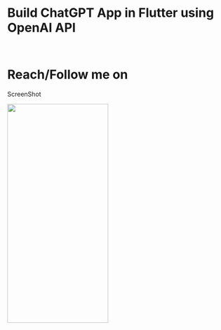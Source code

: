 # Build ChatGPT App in Flutter using OpenAI API<br><br>

# Reach/Follow me on 

ScreenShot

<img src ="https://user-images.githubusercontent.com/94776029/220836906-8ccfdad0-da6e-40a7-8fb8-f7585b879ca2.jpg" width="230" height= "500"/>




